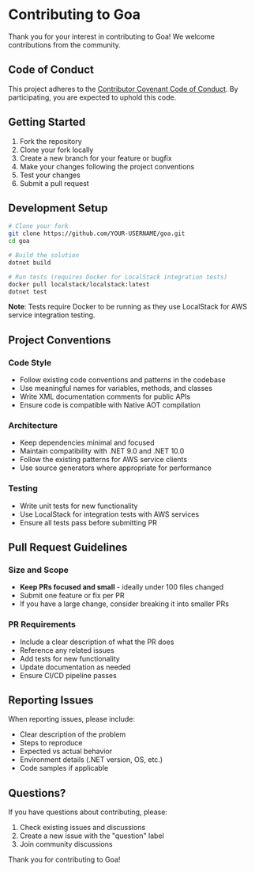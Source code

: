 # Contributing to Goa

Thank you for your interest in contributing to Goa! We welcome contributions from the community.

## Code of Conduct

This project adheres to the [Contributor Covenant Code of Conduct](CODE_OF_CONDUCT.md). By participating, you are expected to uphold this code.

## Getting Started

1. Fork the repository
2. Clone your fork locally
3. Create a new branch for your feature or bugfix
4. Make your changes following the project conventions
5. Test your changes
6. Submit a pull request

## Development Setup

```bash
# Clone your fork
git clone https://github.com/YOUR-USERNAME/goa.git
cd goa

# Build the solution
dotnet build

# Run tests (requires Docker for LocalStack integration tests)
docker pull localstack/localstack:latest
dotnet test
```

**Note**: Tests require Docker to be running as they use LocalStack for AWS service integration testing.

## Project Conventions

### Code Style
- Follow existing code conventions and patterns in the codebase
- Use meaningful names for variables, methods, and classes
- Write XML documentation comments for public APIs
- Ensure code is compatible with Native AOT compilation

### Architecture
- Keep dependencies minimal and focused
- Maintain compatibility with .NET 9.0 and .NET 10.0
- Follow the existing patterns for AWS service clients
- Use source generators where appropriate for performance

### Testing
- Write unit tests for new functionality
- Use LocalStack for integration tests with AWS services
- Ensure all tests pass before submitting PR

## Pull Request Guidelines

### Size and Scope
- **Keep PRs focused and small** - ideally under 100 files changed
- Submit one feature or fix per PR
- If you have a large change, consider breaking it into smaller PRs

### PR Requirements
- Include a clear description of what the PR does
- Reference any related issues
- Add tests for new functionality
- Update documentation as needed
- Ensure CI/CD pipeline passes

## Reporting Issues

When reporting issues, please include:

- Clear description of the problem
- Steps to reproduce
- Expected vs actual behavior
- Environment details (.NET version, OS, etc.)
- Code samples if applicable

## Questions?

If you have questions about contributing, please:

1. Check existing issues and discussions
2. Create a new issue with the "question" label
3. Join community discussions

Thank you for contributing to Goa!